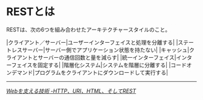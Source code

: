 # RESTとは

RESTは、次の6つを組み合わせたアーキテクチャースタイルのこと。

|クライアント／サーバー|ユーザーインターフェイスと処理を分離する|
|ステートレスサーバー|サーバー側でアプリケーション状態を持たない|
|キャッシュ|クライアントとサーバーの通信回数と量を減らす|
|統一インターフェイス|インターフェイスを固定する|
|階層化システム|システムを階層に分離する|
|コードオンデマンド|プログラムをクライアントにダウンロードして実行する|

* * *
<cite>[Webを支える技術 -HTTP、URI、HTML、そしてREST](http://www.amazon.co.jp/dp/4774142042/ruedap-22)</cite>
